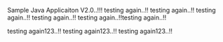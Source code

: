 
Sample Java Applicaiton V2.0..!!!
testing again..!!
testing again..!!
testing again..!!
testing again..!!
testing again..!!testing again..!!

testing again123..!!
testing again123..!!
testing again123..!!
